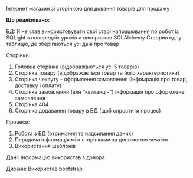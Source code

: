 Інтернет магазин зі сторінкою для довання товарів для продажу

**Що реалізовано:**

БД:
Я не став використовувати свої старі напрацювання по робот із SQLight з попередніх уроків а використав SQLAlchemy
Створив одну таблицю, де зберігаються усі дані про товар

Сторінки:
1) Головна сторінка (відображаються усі 5 товарів)
2) Сторінка товару (відображається товар та його характеристики)
3) Сторінка чекауту - оформлення замовлення (інфомрація про товар, доставку і оплату)
4) Сторінка замовлення (аля "квитанція") інформація про оформлене замовлення
5) Сторінка 404
6) Сторінка додавання товару в БД (щоб спростити процес)

Процеси:
1) Робота з БД (отримання та надсилання даних)
2) Перадача інформація між сторінками за допомогою session
3) Використання шаблонів

Дані:
Інформацію використав з донора

Дизайн:
Використав bootstrap
